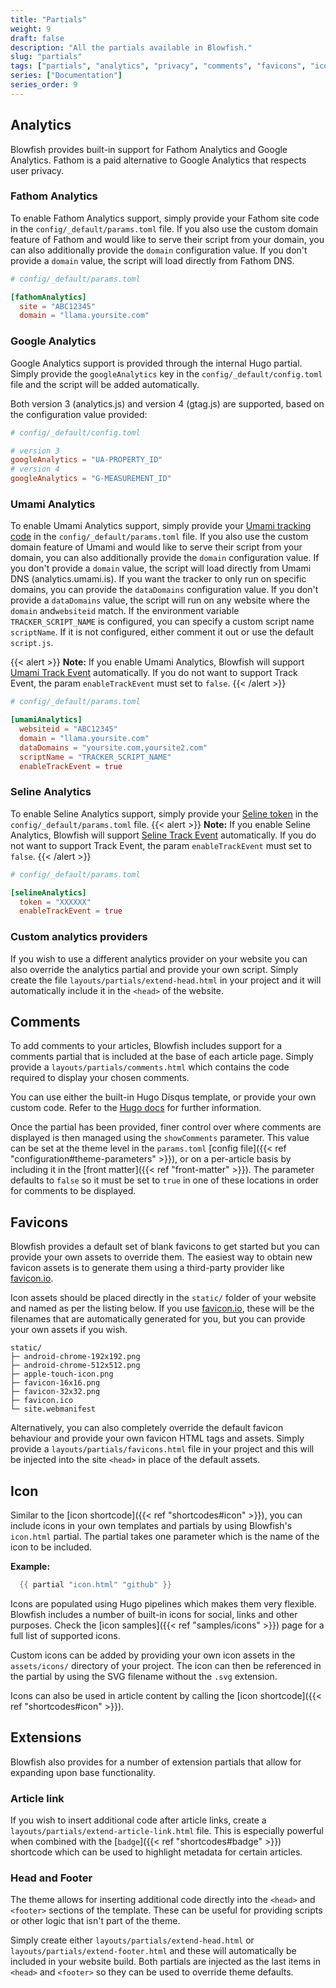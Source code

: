 ```yaml
---
title: "Partials"
weight: 9
draft: false
description: "All the partials available in Blowfish."
slug: "partials"
tags: ["partials", "analytics", "privacy", "comments", "favicons", "icon", "docs"]
series: ["Documentation"]
series_order: 9
---
```


## Analytics

Blowfish provides built-in support for Fathom Analytics and Google Analytics. Fathom is a paid alternative to Google Analytics that respects user privacy.

### Fathom Analytics

To enable Fathom Analytics support, simply provide your Fathom site code in the `config/_default/params.toml` file. If you also use the custom domain feature of Fathom and would like to serve their script from your domain, you can also additionally provide the `domain` configuration value. If you don't provide a `domain` value, the script will load directly from Fathom DNS.

```toml
# config/_default/params.toml

[fathomAnalytics]
  site = "ABC12345"
  domain = "llama.yoursite.com"
```

### Google Analytics

Google Analytics support is provided through the internal Hugo partial. Simply provide the `googleAnalytics` key in the `config/_default/config.toml` file and the script will be added automatically.

Both version 3 (analytics.js) and version 4 (gtag.js) are supported, based on the configuration value provided:

```toml
# config/_default/config.toml

# version 3
googleAnalytics = "UA-PROPERTY_ID"
# version 4
googleAnalytics = "G-MEASUREMENT_ID"
```

### Umami Analytics

To enable Umami Analytics support, simply provide your [Umami tracking code](https://umami.is/docs/collect-data) in the `config/_default/params.toml` file.
If you also use the custom domain feature of Umami and would like to serve their script from your domain, you can also additionally provide the `domain` configuration value. If you don't provide a `domain` value, the script will load directly from Umami DNS (analytics.umami.is).
If you want the tracker to only run on specific domains, you can provide the `dataDomains` configuration value. If you don't provide a `dataDomains` value, the script will run on any website where the `domain` and`websiteid` match. If the environment variable `TRACKER_SCRIPT_NAME` is configured, you can specify a custom script name `scriptName`. If it is not configured, either comment it out or use the default `script.js`.

{{< alert >}}
**Note:** If you enable Umami Analytics, Blowfish will support [Umami Track Event](https://umami.is/docs/track-events) automatically. If you do not want to support Track Event, the param `enableTrackEvent` must set to `false`.
{{< /alert >}}

```toml
# config/_default/params.toml

[umamiAnalytics]
  websiteid = "ABC12345"
  domain = "llama.yoursite.com"
  dataDomains = "yoursite.com,yoursite2.com"
  scriptName = "TRACKER_SCRIPT_NAME"
  enableTrackEvent = true
```

### Seline Analytics

To enable Seline Analytics support, simply provide your [Seline token](https://seline.so/docs/install-seline) in the `config/_default/params.toml` file.
{{< alert >}}
**Note:** If you enable Seline Analytics, Blowfish will support [Seline Track Event](https://seline.so/docs/custom-events) automatically. If you do not want to support Track Event, the param `enableTrackEvent` must set to `false`.
{{< /alert >}}

```toml
# config/_default/params.toml

[selineAnalytics]
  token = "XXXXXX"
  enableTrackEvent = true
```

### Custom analytics providers

If you wish to use a different analytics provider on your website you can also override the analytics partial and provide your own script. Simply create the file `layouts/partials/extend-head.html` in your project and it will automatically include it in the `<head>` of the website.

## Comments

To add comments to your articles, Blowfish includes support for a comments partial that is included at the base of each article page. Simply provide a `layouts/partials/comments.html` which contains the code required to display your chosen comments.

You can use either the built-in Hugo Disqus template, or provide your own custom code. Refer to the [Hugo docs](https://gohugo.io/content-management/comments/) for further information.

Once the partial has been provided, finer control over where comments are displayed is then managed using the `showComments` parameter. This value can be set at the theme level in the `params.toml` [config file]({{< ref "configuration#theme-parameters" >}}), or on a per-article basis by including it in the [front matter]({{< ref "front-matter" >}}). The parameter defaults to `false` so it must be set to `true` in one of these locations in order for comments to be displayed.

## Favicons

Blowfish provides a default set of blank favicons to get started but you can provide your own assets to override them. The easiest way to obtain new favicon assets is to generate them using a third-party provider like [favicon.io](https://favicon.io).

Icon assets should be placed directly in the `static/` folder of your website and named as per the listing below. If you use [favicon.io](https://favicon.io), these will be the filenames that are automatically generated for you, but you can provide your own assets if you wish.

```shell
static/
├─ android-chrome-192x192.png
├─ android-chrome-512x512.png
├─ apple-touch-icon.png
├─ favicon-16x16.png
├─ favicon-32x32.png
├─ favicon.ico
└─ site.webmanifest
```

Alternatively, you can also completely override the default favicon behaviour and provide your own favicon HTML tags and assets. Simply provide a `layouts/partials/favicons.html` file in your project and this will be injected into the site `<head>` in place of the default assets.

## Icon

Similar to the [icon shortcode]({{< ref "shortcodes#icon" >}}), you can include icons in your own templates and partials by using Blowfish's `icon.html` partial. The partial takes one parameter which is the name of the icon to be included.

**Example:**

```go
  {{ partial "icon.html" "github" }}
```

Icons are populated using Hugo pipelines which makes them very flexible. Blowfish includes a number of built-in icons for social, links and other purposes. Check the [icon samples]({{< ref "samples/icons" >}}) page for a full list of supported icons.

Custom icons can be added by providing your own icon assets in the `assets/icons/` directory of your project. The icon can then be referenced in the partial by using the SVG filename without the `.svg` extension.

Icons can also be used in article content by calling the [icon shortcode]({{< ref "shortcodes#icon" >}}).

## Extensions

Blowfish also provides for a number of extension partials that allow for expanding upon base functionality.

### Article link

If you wish to insert additional code after article links, create a `layouts/partials/extend-article-link.html` file. This is especially powerful when combined with the [`badge`]({{< ref "shortcodes#badge" >}}) shortcode which can be used to highlight metadata for certain articles.

### Head and Footer

The theme allows for inserting additional code directly into the `<head>` and `<footer>` sections of the template. These can be useful for providing scripts or other logic that isn't part of the theme.

Simply create either `layouts/partials/extend-head.html` or `layouts/partials/extend-footer.html` and these will automatically be included in your website build. Both partials are injected as the last items in `<head>` and `<footer>` so they can be used to override theme defaults.
